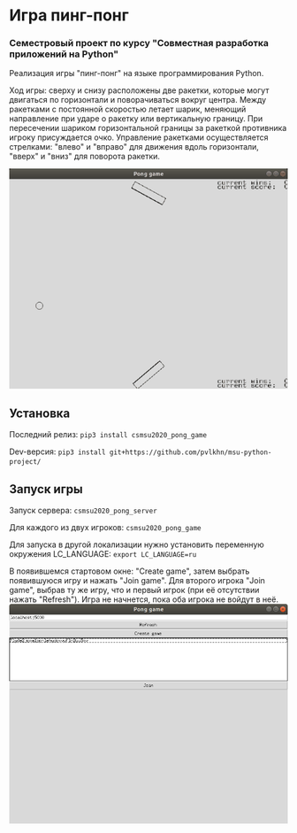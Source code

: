 # Игра пинг-понг
### Семестровый проект по курсу "Совместная разработка приложений на Python"

Реализация игры "пинг-понг" на языке программирования Python.

Ход игры: сверху и снизу расположены две ракетки, которые могут двигаться по горизонтали и поворачиваться вокруг центра. Между ракетками с постоянной скоростью летает шарик, меняющий направление при ударе о ракетку или вертикальную границу. При пересечении шариком горизонтальной границы за ракеткой противника игроку присуждается очко. Управление ракетками осуществляется стрелками: "влево" и "вправо" для движения вдоль горизонтали, "вверх" и "вниз" для поворота ракетки.

![Gif](https://github.com/pvlkhn/msu-python-project/blob/gif/test/%D0%93%D0%B8%D1%84%D0%BA%D0%B0.gif)

## Установка

Последний релиз: ```pip3 install csmsu2020_pong_game```

Dev-версия: ```pip3 install git+https://github.com/pvlkhn/msu-python-project/```

## Запуск игры

Запуск сервера: ```csmsu2020_pong_server```

Для каждого из двух игроков: ```csmsu2020_pong_game```

Для запуска в другой локализации нужно установить переменную окружения LC_LANGUAGE: ```export LC_LANGUAGE=ru```

В появившемся стартовом окне: "Create game", затем выбрать появившуюся игру и нажать "Join game". Для второго игрока "Join game", выбрав ту же игру, что и первый игрок (при её отсутствии нажать "Refresh"). Игра не начнется, пока оба игрока не войдут в неё.
![Start](https://github.com/pvlkhn/msu-python-project/blob/gif/test/Start.png)
